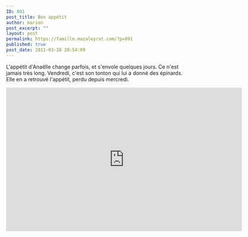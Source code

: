 ```yaml
---
ID: 891
post_title: Bon appétit
author: marion
post_excerpt: ""
layout: post
permalink: https://famille.mazaleyrat.com/?p=891
published: true
post_date: 2011-03-28 20:54:09
---
```

L'appétit d'Anaëlle change parfois, et s'envole quelques jours. Ce n'est jamais très long. Vendredi, c'est son tonton qui lui a donné des épinards. Elle en a retrouvé l'appétit, perdu depuis mercredi. 

<iframe title="YouTube video player" width="640" height="390" src="http://www.youtube.com/embed/DXWQJ4jwg2s" frameborder="0" allowfullscreen></iframe>
